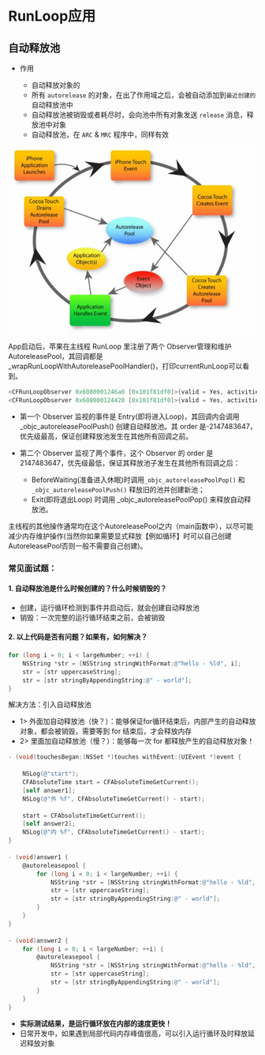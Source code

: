 # RunLoop应用

## 自动释放池

* 作用

    * 自动释放对象的
    * 所有 `autorelease` 的对象，在出了作用域之后，会被自动添加到`最近创建的`自动释放池中
    * 自动释放池被销毁或者耗尽时，会向池中所有对象发送 `release` 消息，释放池中对象
    * 自动释放池，在 `ARC` & `MRC` 程序中，同样有效


![](./assets/自动释放池.jpg)

App启动后，苹果在主线程 RunLoop 里注册了两个 Observer管理和维护AutoreleasePool，其回调都是 _wrapRunLoopWithAutoreleasePoolHandler()，打印currentRunLoop可以看到。

```c
<CFRunLoopObserver 0x6080001246a0 [0x101f81df0]>{valid = Yes, activities = 0x1, repeats = Yes, order = -2147483647, callout = _wrapRunLoopWithAutoreleasePoolHandler (0x1020e07ce), context = <CFArray 0x60800004cae0 [0x101f81df0]>{type = mutable-small, count = 0, values = ()}}
<CFRunLoopObserver 0x608000124420 [0x101f81df0]>{valid = Yes, activities = 0xa0, repeats = Yes, order = 2147483647, callout = _wrapRunLoopWithAutoreleasePoolHandler (0x1020e07ce), context = <CFArray 0x60800004cae0 [0x101f81df0]>{type = mutable-small, count = 0, values = ()}}
```

- 第一个 Observer 监视的事件是 Entry(即将进入Loop)，其回调内会调用 _objc_autoreleasePoolPush() 创建自动释放池。其 order 是-2147483647，优先级最高，保证创建释放池发生在其他所有回调之前。

- 第二个 Observer 监视了两个事件，这个 Observer 的 order 是 2147483647，优先级最低，保证其释放池子发生在其他所有回调之后： 
    - BeforeWaiting(准备进入休眠)时调用`_objc_autoreleasePoolPop()` 和 `_objc_autoreleasePoolPush()` 释放旧的池并创建新池；
    - Exit(即将退出Loop) 时调用 _objc_autoreleasePoolPop() 来释放自动释放池。
       
主线程的其他操作通常均在这个AutoreleasePool之内（main函数中），以尽可能减少内存维护操作(当然你如果需要显式释放【例如循环】时可以自己创建AutoreleasePool否则一般不需要自己创建)。

### 常见面试题：

#### 1. 自动释放池是什么时候创建的？什么时候销毁的？

* 创建，运行循环检测到事件并启动后，就会创建自动释放池
* 销毁：一次完整的运行循环结束之前，会被销毁

#### 2. 以上代码是否有问题？如果有，如何解决？

```objectivec
for (long i = 0; i < largeNumber; ++i) {
    NSString *str = [NSString stringWithFormat:@"hello - %ld", i];
    str = [str uppercaseString];
    str = [str stringByAppendingString:@" - world"];
}
```
解决方法：引入自动释放池
* 1> 外面加自动释放池（快？）：能够保证for循环结束后，内部产生的自动释放对象，都会被销毁，需要等到 for 结束后，才会释放内存
* 2> 里面加自动释放池（慢？）：能够每一次 for 都释放产生的自动释放对象！
   
```objectivec
- (void)touchesBegan:(NSSet *)touches withEvent:(UIEvent *)event {

    NSLog(@"start");
    CFAbsoluteTime start = CFAbsoluteTimeGetCurrent();
    [self answer1];
    NSLog(@"外 %f", CFAbsoluteTimeGetCurrent() - start);

    start = CFAbsoluteTimeGetCurrent();
    [self answer2];
    NSLog(@"内 %f", CFAbsoluteTimeGetCurrent() - start);
}

- (void)answer1 {
    @autoreleasepool {
        for (long i = 0; i < largeNumber; ++i) {
            NSString *str = [NSString stringWithFormat:@"hello - %ld", i];
            str = [str uppercaseString];
            str = [str stringByAppendingString:@" - world"];
        }
    }
}

- (void)answer2 {
    for (long i = 0; i < largeNumber; ++i) {
        @autoreleasepool {
            NSString *str = [NSString stringWithFormat:@"hello - %ld", i];
            str = [str uppercaseString];
            str = [str stringByAppendingString:@" - world"];
        }
    }
}
```

* **实际测试结果，是运行循环放在内部的速度更快！**
* 日常开发中，如果遇到局部代码内存峰值很高，可以引入运行循环及时释放延迟释放对象
